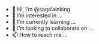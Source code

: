 - 👋 Hi, I’m @saqalainking
- 👀 I’m interested in ...
- 🌱 I’m currently learning ...
- 💞️ I’m looking to collaborate on ...
- 📫 How to reach me ...

<!---
saqalainking/saqalainking is a ✨ special ✨ repository because its `README.md` (this file) appears on your GitHub profile.
You can click the Preview link to take a look at your changes.
--->
